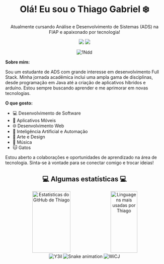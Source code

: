 <div align="center">
  <h1>Olá! Eu sou o Thiago Gabriel ❄️</h1>
  Atualmente cursando Análise e Desenvolvimento de Sistemas (ADS) na FIAP e apaixonado por tecnologia!

  [<img src="https://img.icons8.com/color/48/000000/linkedin.png"/>](https://www.linkedin.com/in/thbiell/)
  [<img src="https://img.icons8.com/color/48/000000/instagram-new.png"/>](https://www.instagram.com/th.biell/)


  <img src="https://github.com/thbiell/thbiell/assets/101123186/d41c9e96-efd8-479b-bbc9-64d6c7a55a41" alt="1Ndd">
</div>

**Sobre mim:**

Sou um estudante de ADS com grande interesse em desenvolvimento Full Stack. Minha jornada acadêmica inclui uma ampla gama de disciplinas, desde programação em Java até a criação de aplicativos híbridos e arduíno. Estou sempre buscando aprender e me aprimorar em novas tecnologias.

**O que gosto:**

- 💻 Desenvolvimento de Software
- 📱 Aplicativos Móveis
- 🌐 Desenvolvimento Web
- 🤖 Inteligência Artificial e Automação
- 🎨 Arte e Design
- 🎵 Música
- 🐱 Gatos

Estou aberto a colaborações e oportunidades de aprendizado na área de tecnologia. Sinta-se à vontade para se conectar comigo e trocar ideias!

<div align="center">
  <h2>💻 Algumas estatísticas 💻</h2>
  <img width="49%" height="195px" src="https://github-readme-stats.vercel.app/api?username=thbiell&show_icons=true&count_private=true&theme=midnight-purple" alt="Estatísticas do GitHub de Thiago"/>
  <img width="41%" height="195px" src="https://github-readme-stats.vercel.app/api/top-langs/?username=thbiell&layout=compact&theme=midnight-purple" alt="Linguagens mais usadas por Thiago"/>
</div>
<div align="center">
  <img src="https://github.com/thbiell/thbiell/assets/101123186/abd55218-3541-4a92-af16-291591d2c009" alt="Y3il">
  <img src="https://github.com/danielbped/danielbped/blob/output/github-contribution-grid-snake.svg" alt="Snake animation">
  <img src="https://github.com/thbiell/thbiell/assets/101123186/0f6c8719-655b-4528-8653-37299d7f985d" alt="WiCJ">
</div>
